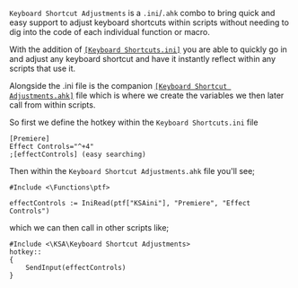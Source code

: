`Keyboard Shortcut Adjustments` is a `.ini`/`.ahk` combo to bring quick and easy support to adjust keyboard shortcuts within scripts without needing to dig into the code of each individual function or macro.

With the addition of [`[Keyboard Shortcuts.ini]`](https://github.com/Tomshiii/ahk/blob/main/lib/KSA/Keyboard%20Shortcuts.ini) you are able to quickly go in and adjust any keyboard shortcut and have it instantly reflect within any scripts that use it.

Alongside the .ini file is the companion [`[Keyboard Shortcut Adjustments.ahk]`](https://github.com/Tomshiii/ahk/blob/main/lib/KSA/Keyboard%20Shortcut%20Adjustments.ahk) file which is where we create the variables we then later call from within scripts.

So first we define the hotkey within the `Keyboard Shortcuts.ini` file
```autohotkey
[Premiere]
Effect Controls="^+4"
;[effectControls] (easy searching)
```
Then within the `Keyboard Shortcut Adjustments.ahk` file you'll see;
```autoit
#Include <\Functions\ptf>

effectControls := IniRead(ptf["KSAini"], "Premiere", "Effect Controls")
```
which we can then call in other scripts like;
```autoit
#Include <\KSA\Keyboard Shortcut Adjustments>
hotkey::
{
    SendInput(effectControls)
}
```